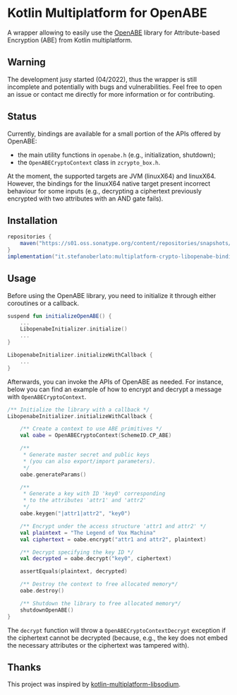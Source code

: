 # Kotlin Multiplatform for OpenABE

A wrapper allowing to easily use the [OpenABE](https://github.com/zeutro/openabe) library for Attribute-based Encryption (ABE) from Kotlin multiplatform.


## Warning

The development jusy started (04/2022), thus the wrapper is still incomplete and potentially with bugs and vulnerabilities. Feel free to open an issue or contact me directly for more information or for contributing.


## Status

Currently, bindings are available for a small portion of the APIs offered by OpenABE:
* the main utility functions in `openabe.h` (e.g., initialization, shutdown);
* the `OpenABECryptoContext` class in `zcrypto_box.h`.

At the moment, the supported targets are JVM (linuxX64) and linuxX64. However, the bindings for the linuxX64 native target present incorrect behaviour for some inputs (e.g., decrypting a ciphertext previously encrypted with two attributes with an AND gate fails). 


## Installation

```gradle
repositories {
    maven("https://s01.oss.sonatype.org/content/repositories/snapshots/")
}
implementation("it.stefanoberlato:multiplatform-crypto-libopenabe-bindings:0.0.1-SNAPSHOT")
```

## Usage

Before using the OpenABE library, you need to initialize it through either coroutines or a callback.

```kotlin
suspend fun initializeOpenABE() {
    ...
    LibopenabeInitializer.initialize()
    ...
}
```

```kotlin
LibopenabeInitializer.initializeWithCallback {
    ... 
}
```

Afterwards, you can invoke the APIs of OpenABE as needed. For instance, below you can find an example of how to encrypt and decrypt a message with `OpenABECryptoContext`.

```kotlin
/** Initialize the library with a callback */
LibopenabeInitializer.initializeWithCallback {

    /** Create a context to use ABE primitives */
    val oabe = OpenABECryptoContext(SchemeID.CP_ABE)

    /**
     * Generate master secret and public keys
     * (you can also export/import parameters).
     */
    oabe.generateParams()

    /**
     * Generate a key with ID 'key0' corresponding
     * to the attributes 'attr1' and 'attr2'
     */
    oabe.keygen("|attr1|attr2", "key0")

    /** Encrypt under the access structure 'attr1 and attr2' */
    val plaintext = "The Legend of Vox Machina"
    val ciphertext = oabe.encrypt("attr1 and attr2", plaintext)

    /** Decrypt specifying the key ID */
    val decrypted = oabe.decrypt("key0", ciphertext)

    assertEquals(plaintext, decrypted)

    /** Destroy the context to free allocated memory*/
    oabe.destroy()

    /** Shutdown the library to free allocated memory*/
    shutdownOpenABE()
}
```

The `decrypt` function will throw a `OpenABECryptoContextDecrypt` exception if the ciphertext cannot be decrypted (because, e.g., the key does not embed the necessary attributes or the ciphertext was tampered with).


## Thanks

This project was inspired by [kotlin-multiplatform-libsodium](https://github.com/ionspin/kotlin-multiplatform-libsodium).